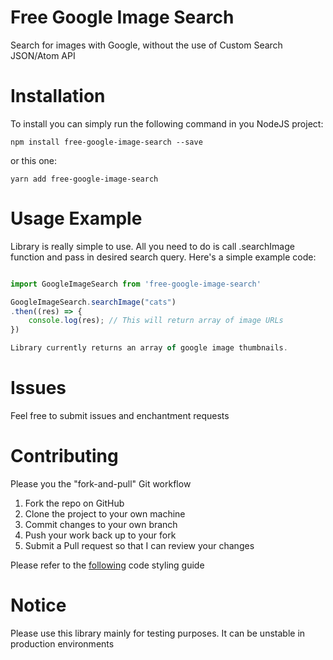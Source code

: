 # Free Google Image Search
Search for images with Google, without the use of Custom Search JSON/Atom API

# Installation
To install you can simply run the following command in you NodeJS project:

```
npm install free-google-image-search --save
```

or this one:

```
yarn add free-google-image-search
```

# Usage Example
Library is really simple to use. All you need to do is call .searchImage function and pass in desired search query. Here's a simple example code:

```javascript

import GoogleImageSearch from 'free-google-image-search'

GoogleImageSearch.searchImage("cats")
.then((res) => {
    console.log(res); // This will return array of image URLs
})

Library currently returns an array of google image thumbnails.

```

# Issues
Feel free to submit issues and enchantment requests

# Contributing
Please you the "fork-and-pull" Git workflow

1. Fork the repo on GitHub
2. Clone the project to your own machine
3. Commit changes to your own branch
4. Push your work back up to your fork
5. Submit a Pull request so that I can review your changes

Please refer to the [following](https://github.com/felixge/node-style-guide) code styling guide

# Notice
Please use this library mainly for testing purposes. It can be unstable in production environments
